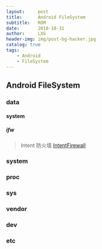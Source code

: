 ```yaml
---
layout:     post
title:      Android FileSystem
subtitle:   ROM
date:       2018-10-31
author:     LXG
header-img: img/post-bg-hacker.jpg
catalog: true
tags:
    - Android
    - FileSystem
---
```


## Android FileSystem

### data

#### system

##### ifw

> Intent 防火墙
    [IntentFirewall](http://androidxref.com/7.1.2_r36/xref/frameworks/base/services/core/java/com/android/server/firewall/IntentFirewall.java)
    

### system

### proc

### sys

### vendor

### dev

### etc







